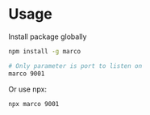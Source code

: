 # Usage

Install package globally

```bash
npm install -g marco

# Only parameter is port to listen on
marco 9001
```

Or use npx:

```bash
npx marco 9001
```
